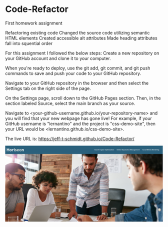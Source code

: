 # Code-Refactor
First homework assignment

Refactoring existing code
Changed the source code utilizing semantic HTML elements
Created accessible alt attributes
Made heading attributes fall into squential order

For this assignment I followed the below steps:
Create a new repository on your GitHub account and clone it to your computer.

When you're ready to deploy, use the git add, git commit, and git push commands to save and push your code to your GitHub repository.

Navigate to your GitHub repository in the browser and then select the Settings tab on the right side of the page.

On the Settings page, scroll down to the GitHub Pages section. Then, in the section labeled Source, select the main branch as your source.

Navigate to <your-github-username.github.io/your-repository-name> and you will find that your new webpage has gone live! For example, if your GitHub username is "lernantino" and the project is "css-demo-site", then your URL would be <lernantino.github.io/css-demo-site>.

The live URL is: https://jeff-t-schmidt.github.io/Code-Refactor/

![screenshot](./assets/images/screenshot.PNG)